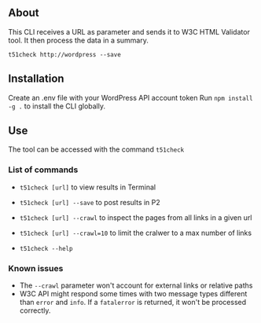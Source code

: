 
## About

This CLI receives a URL as parameter and sends it to W3C HTML Validator tool.
It then process the data in a summary.

```
t51check http://wordpress --save
```


## Installation

Create an .env file with your WordPress API account token
Run `npm install -g .` to install the CLI globally.


## Use

The tool can be accessed with the command `t51check`

### List of commands
 - `t51check [url]` to view results in Terminal
 - `t51check [url] --save` to post results in P2
 - `t51check [url] --crawl` to inspect the pages from all links in a given url
 - `t51check [url] --crawl=10` to limit the cralwer to a max number of links

 - `t51check --help`

 ### Known issues
 - The `--crawl` parameter won't account for external links or relative paths
 - W3C API might respond some times with two message types different than `error` and `info`. If a `fatalerror` is returned, it won't be processed correctly.